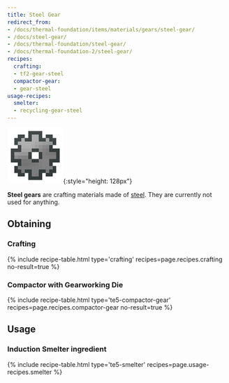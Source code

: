 ```yaml
---
title: Steel Gear
redirect_from:
- /docs/thermal-foundation/items/materials/gears/steel-gear/
- /docs/steel-gear/
- /docs/thermal-foundation/steel-gear/
- /docs/thermal-foundation-2/steel-gear/
recipes:
  crafting:
  - tf2-gear-steel
  compactor-gear:
  - gear-steel
usage-recipes:
  smelter:
  - recycling-gear-steel
---
```


![Steel gear](/assets/images/thermal-foundation-2/gear-steel.png){:style="height: 128px"}


**Steel gears** are crafting materials made of [steel](/docs/1.12/thermal-foundation-2/steel-ingot/). They
are currently not used for anything.


Obtaining
---------

### Crafting
{% include recipe-table.html type='crafting' recipes=page.recipes.crafting no-result=true %}

### Compactor with Gearworking Die
{% include recipe-table.html type='te5-compactor-gear' recipes=page.recipes.compactor-gear no-result=true %}


Usage
-----

### Induction Smelter ingredient
{% include recipe-table.html type='te5-smelter' recipes=page.usage-recipes.smelter %}
